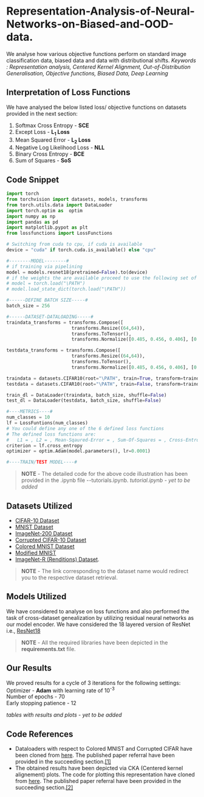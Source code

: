 # Representation-Analysis-of-Neural-Networks-on-Biased-and-OOD-data.

We analyse how various objective functions perform on standard image classification data, biased data and data with distributional shifts. 
_Keywords :  Representation analysis, Centered Kernel Alignment, Out-of-Distribution Generalisation, Objective functions, Biased Data, Deep Learning_

## Interpretation of Loss Functions
We have analysed the below listed loss/ objective functions on datasets provided in the next section:<br/>
1. Softmax Cross Entropy - **SCE**
2. Except Loss - **L<sub>1</sub> Loss**
3. Mean Squared Error - **L<sub>2</sub> Loss**
4. Negative Log Likelihood Loss - **NLL**
5. Binary Cross Entropy - **BCE**
6. Sum of Squares - **SoS** 


## Code Snippet
``` python
import torch
from torchvision import datasets, models, transforms
from torch.utils.data import DataLoader
import torch.optim as  optim
import numpy as np
import pandas as pd
import matplotlib.pypot as plt
from lossfunctions import LossFunctions

# Switching from cuda to cpu, if cuda is available
device = "cuda" if torch.cuda.is_available() else "cpu"

#--------MODEL--------#
# if training via pipelining
model = models.resnet18(pretrained=False).to(device)
# if the weights the are available proceed to use the following set of lines
# model = torch.load("\PATH")
# model.load_state_dict(torch.load("\PATH"))

#------DEFINE BATCH SIZE-----#
batch_size = 256

#------DATASET-DATALOADING-----#
traindata_transforms = transforms.Compose([
                        transforms.Resize((64,64)),
                        transforms.ToTensor(),
                        transforms.Normalize([0.485, 0.456, 0.406], [0.229, 0.224, 0.225])])

testdata_transforms = transforms.Compose([
                        transforms.Resize((64,64)),  
                        transforms.ToTensor(),
                        transforms.Normalize([0.485, 0.456, 0.406], [0.229, 0.224, 0.225])])

traindata = datasets.CIFAR10(root="\PATH", train=True, transform=traindata_transforms, download=True) 
testdata = datasets.CIFAR10(root="\PATH", train=False, transform=traindata_transforms, download=True)

train_dl = DataLoader(traindata, batch_size, shuffle=False) 
test_dl = DataLoader(testdata, batch_size, shuffle=False)

#----METRICS----#
num_classes = 10
lf = LossFuntions(num_classes)
# You could define any one of the 6 defined loss functions 
# The defined loss functions are:
#   L1 = , L2 = , Mean-Sqaured-Error = , Sum-Of-Squares = , Cross-Entropy = , Binary Cross-Entropy =  
criterion = lf.cross_entropy
optimizer = optim.Adam(model.parameters(), lr=0.0001)

#----TRAIN/TEST MODEL----#
```

> **NOTE** - The detailed code for the above code illustration has been provided in the .ipynb file --tutorials.ipynb.
_tutorial.ipynb - yet to be added_
## Datasets Utilized
* [CIFAR-10 Dataset](https://pytorch.org/vision/stable/datasets.html#cifar)
* [MNIST Dataset](https://pytorch.org/vision/stable/datasets.html#mnist)
* [ImageNet-200 Dataset]()
* [Corrupted CIFAR-10 Dataset](https://drive.google.com/drive/folders/1JEOqxrhU_IhkdcRohdbuEtFETUxfNmNT)
* [Colored MNIST Dataset](https://drive.google.com/drive/folders/1JEOqxrhU_IhkdcRohdbuEtFETUxfNmNT)
* [Modified MNIST](https://www.kaggle.com/balraj98/adversarial-discriminative-domain-adaptation/notebook)
* [ImageNet-R (Renditions) Dataset](https://github.com/hendrycks/imagenet-r).

> **NOTE** - The link corresponding to the dataset name would redirect you to the respective dataset retrieval.

## Models Utilized
We have considered to analyse on loss functions and also performed the task of cross-dataset genealization by utilizing residual neural networks as our model encoder. We have considered the 18 layered version of ResNet i.e., [ResNet18](https://arxiv.org/abs/1512.03385)  


> **NOTE** - All the required libraries have been depicted in the **requirements.txt** file.
## Our Results
We proved results for a cycle of 3 iterations for the following settings:<br/> 
Optimizer - **Adam** with learning rate of 10<sup>-3</sup><br/>
Number of epochs - 70<br/>
Early stopping patience - 12<br/>

_tables with results and plots - yet to be added_

## Code References
* Dataloaders with respect to Colored MNIST and Corrupted CIFAR have been cloned from [here](https://github.com/kakaoenterprise/Learning-Debiased-Disentangled). The published paper referral have been provided in the succeeding section.[[1]](#1)
* The obtained results have been depicted via CKA (Centered kernel alignement) plots. The code for plotting this representation have cloned from [here](https://github.com/AntixK/PyTorch-Model-Compare). The published paper referral have been provided in the succeeding section.[[2]](#2)
